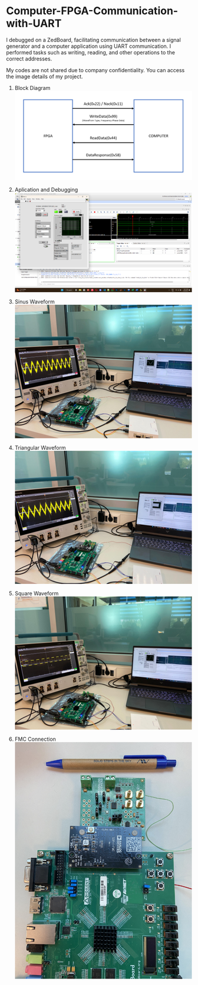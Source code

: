 # Computer-FPGA-Communication-with-UART

I debugged on a ZedBoard, facilitating communication between a signal generator and a computer application using UART communication. I performed tasks such as writing, reading, and other operations to the correct addresses.

My codes are not shared due to company confidentiality. You can access the image details of my project.


1. Block Diagram   
![2](https://github.com/1muratalkan/Computer-FPGA-Communication-with-UART/blob/main/images/block_diagram/assignment.png)

2. Aplication and Debugging
![2](https://github.com/1muratalkan/Computer-FPGA-Communication-with-UART/blob/main/images/project_images/interface_and_debugging.png)

3. Sinus Waveform  
![2](https://github.com/1muratalkan/Computer-FPGA-Communication-with-UART/blob/main/images/project_images/sinus.jpg)

4. Triangular Waveform  
![2](https://github.com/1muratalkan/Computer-FPGA-Communication-with-UART/blob/main/images/project_images/triangular.jpg)

5. Square Waveform  
![2](https://github.com/1muratalkan/Computer-FPGA-Communication-with-UART/blob/main/images/project_images/square.jpg)

6. FMC Connection  
![2](https://github.com/1muratalkan/Computer-FPGA-Communication-with-UART/blob/main/images/project_images/fmc_connection.jpeg)

